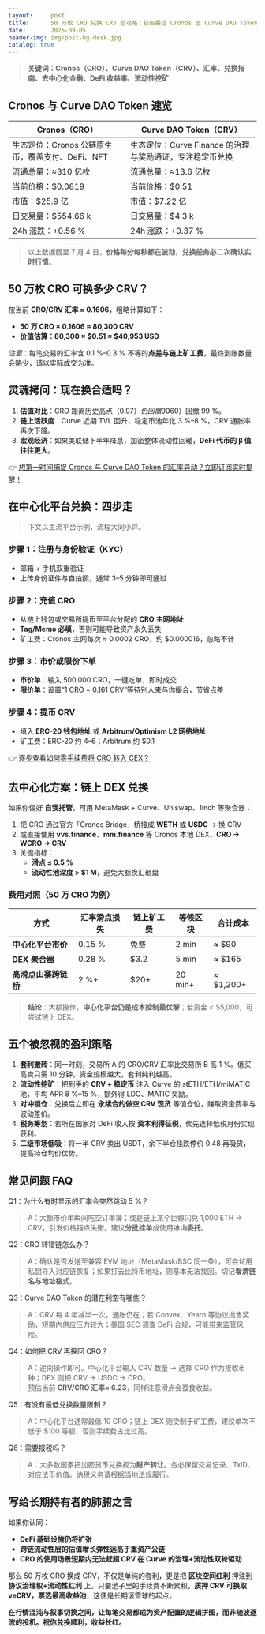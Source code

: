 ```yaml
---
layout:     post
title:      50 万枚 CRO 兑换 CRV 全攻略：获取最佳 Cronos 至 Curve DAO Token 汇率的实操指南
date:       2025-09-05
header-img: img/post-bg-desk.jpg
catalog: true
---
```


> **关键词：Cronos（CRO）、Curve DAO Token（CRV）、汇率、兑换指南、去中心化金融、DeFi 收益率、流动性挖矿**

## Cronos 与 Curve DAO Token 速览

| Cronos（CRO） | Curve DAO Token（CRV） |
|----------------|------------------------|
| 生态定位：Cronos 公链原生币，覆盖支付、DeFi、NFT | 生态定位：Curve Finance 的治理与奖励通证，专注稳定币兑换 |
| 流通总量：≈310 亿枚 | 流通总量：≈13.6 亿枚 |
| 当前价格：$0.0819 | 当前价格：$0.51 |
| 市值：$25.9 亿 | 市值：$7.22 亿 |
| 日交易量：$554.66 k | 日交易量：$4.3 k |
| 24h 涨跌：+0.56 % | 24h 涨跌：+0.37 % |

> 以上数据截至 7 月 4 日，**价格每分每秒都在波动，兑换前务必二次确认实时行情**。

## 50 万枚 CRO 可换多少 CRV？

按当前 **CRO/CRV 汇率 ≈ 0.1606**，粗略计算如下：

- **50 万 CRO × 0.1606 ≈ 80,300 CRV**  
- **价值估算：80,300 × $0.51 ≈ $40,953 USD**

_注意_：每笔交易的汇率含 0.1 %–0.3 % 不等的**点差与链上矿工费**，最终到账数量会略少，请以实际成交为准。

## 灵魂拷问：现在换合适吗？

1. **估值对比**：CRO 距离历史高点（$0.97）仍回撤 90 % 以上；CRV 距离历史高点（$60）回撤 99 %。  
2. **链上活跃度**：Curve 近期 TVL 回升，稳定币池年化 3 %–8 %，CRV 通胀率再次下降。  
3. **宏观经济**：如果美联储下半年降息，加密整体流动性回暖，**DeFi 代币的 β 值往往更大**。

👉 [想第一时间捕捉 Cronos 与 Curve DAO Token 的汇率异动？立即订阅实时提醒！](https://okxdog.com/)

## 在中心化平台兑换：四步走

> 下文以主流平台示例，流程大同小异。

### 步骤 1：注册与身份验证（KYC）
- 邮箱 + 手机双重验证  
- 上传身份证件与自拍照，通常 3–5 分钟即可通过

### 步骤 2：充值 CRO
- 从链上钱包或交易所提币至平台分配的 **CRO 主网地址**  
- **Tag/Memo 必填**，否则可能导致资产永久丢失  
- 矿工费：Cronos 主网每次 ≈ 0.0002 CRO，约 $0.000016，忽略不计

### 步骤 3：市价或限价下单
- **市价单**：输入 500,000 CRO，一键吃单，即时成交  
- **限价单**：设置“1 CRO = 0.161 CRV”等待别人来与你撮合，节省点差

### 步骤 4：提币 CRV
- 填入 **ERC-20 钱包地址** 或 **Arbitrum/Optimism L2 网络地址**  
- 矿工费：ERC-20 约 $4–$6；Arbitrum 约 $0.1

👉 [逐步查看如何零手续费将 CRO 转入 CEX？](https://okxdog.com/)

## 去中心化方案：链上 DEX 兑换

如果你偏好 **自我托管**，可用 MetaMask + Curve、Uniswap、1inch 等聚合器：

1. 把 CRO 通过官方「Cronos Bridge」桥接成 **WETH** 或 **USDC** → 换 CRV  
2. 或直接使用 **vvs.finance**、**mm.finance** 等 Cronos 本地 DEX，**CRO → WCRO → CRV**  
3. 关键指标：  
   - **滑点 ≤ 0.5 %**  
   - **流动性池深度 > $1 M**，避免大额换汇砸盘

### 费用对照（50 万 CRO 为例）

| 方式 | 汇率滑点损失 | 链上矿工费 | 等候区块 | 合计成本 |
|------|--------------|------------|----------|----------|
| **中心化平台市价** | 0.15 % | 免费 | 2 min | ≈ $90 |
| **DEX 聚合器** | 0.28 % | $3.2 | 5 min | ≈ $165 |
| **高滑点山寨跨链桥** | 2 %+ | $20+ | 20 min+ | ≈ $1,200+ |

> **结论**：大额操作，**中心化平台仍是成本控制最优解**；若资金 < $5,000，可尝试链上 DEX。

## 五个被忽视的盈利策略

1. **套利搬砖**：同一时刻，交易所 A 的 CRO/CRV 汇率比交易所 B 高 1 %。低买高卖只需 10 分钟，资金规模越大，套利纯利越高。  
2. **流动性挖矿**：把到手的 **CRV + 稳定币** 注入 Curve 的 stETH/ETH/miMATIC 池，平均 APR 8 %–15 %，额外得 LDO、MATIC 奖励。  
3. **对冲锁仓**：兑换后立即在 **永续合约做空 CRV 现货** 等值仓位，赚取资金费率与波动差价。  
4. **税务筹划**：若所在国家对 DeFi 收入按 **资本利得征税**，优先选择低税月份实现获利。  
5. **二级市场低吸**：将一半 CRV 卖出 USDT，余下半仓挂跌停价 0.48 再吸货，提高持仓均价优势。

## 常见问题 FAQ

Q1：为什么有时显示的汇率会突然跳动 5 %？
> A：大额市价单瞬间吃空订单簿；或是链上某个巨鲸闪兑 1,000 ETH → CRV，引发价格锚点失衡。建议**分批挂单**或使用**冰山委托**。

Q2：CRO 转错链怎么办？
> A：确认是否发送至兼容 EVM 地址（MetaMask/BSC 同一条），可尝试用私钥导入对应链恢复；如果打去比特币地址，则基本无法找回。切记**看清链名与地址格式**。

Q3：Curve DAO Token 的潜在利空有哪些？
> A：CRV 每 4 年减半一次，通胀仍在；若 Convex、Yearn 等协议抛售奖励，短期内供应压力较大；美国 SEC 调查 DeFi 合规，可能带来监管风险。

Q4：如何把 CRV 再换回 CRO？
> A：逆向操作即可。中心化平台输入 CRV 数量 → 选择 CRO 作为接收币种；DEX 则把 CRV → USDC → CRO。  
> 预估当前 **CRV/CRO 汇率≈ 6.23**，同样注意滑点会蚕食收益。

Q5：有没有最低兑换数量限制？
> A：中心化平台通常最低 10 CRO；链上 DEX 则受制于矿工费，建议单次不低于 $100 等额，否则手续费占比过高。

Q6：需要报税吗？
> A：大多数国家把加密货币兑换视为**财产转让**。务必保留交易记录、TxID、对应法币价值。纳税义务请根据当地法规履行。

## 写给长期持有者的肺腑之言

如果你认同：
- **DeFi 基础设施仍将扩张**  
- **跨链流动性层的估值增长弹性远高于重资产公链**  
- **CRO 的使用场景短期内无法赶超 CRV 在 Curve 的治理+流动性双轮驱动**

那么 50 万枚 CRO 换成 CRV，不仅是单纯的套利，更是把 **区块空间红利** 押注到 **协议治理权+流动性红利** 上。只要池子里的手续费不断累积，**质押 CRV 可换取 veCRV，票选最高收益池**，这便是长期滚雪球的起点。

**在行情混沌与叙事切换之间，让每笔交易都成为资产配置的逻辑拼图，而非随波逐流的投机。祝你兑换顺利，收益长红。**